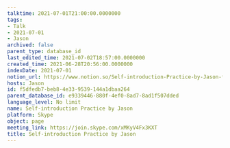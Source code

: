 ```yaml
---
talktime: 2021-07-01T21:00:00.0000000
tags:
- Talk
- 2021-07-01
- Jason
archived: false
parent_type: database_id
last_edited_time: 2021-07-02T18:57:00.0000000
created_time: 2021-06-28T20:56:00.0000000
indexDate: 2021-07-01
notion_url: https://www.notion.so/Self-introduction-Practice-by-Jason-f5dfedb7beb84e339539144a1dbaa264
hosts: Jason
id: f5dfedb7-beb8-4e33-9539-144a1dbaa264
parent_database_id: e9339446-880f-4ef0-8ad7-8ad1f507dded
language_level: No limit
name: Self-introduction Practice by Jason
platform: Skype
object: page
meeting_link: https://join.skype.com/xMKyV4Fx3KXT
title: Self-introduction Practice by Jason
---
```







